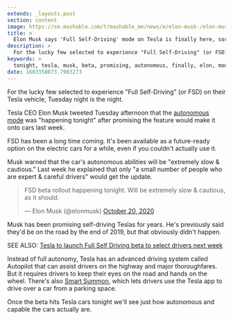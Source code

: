 ```yaml
--- 
extends: _layouts.post 
section: content 
image: https://sm.mashable.com/t/mashable_me/news/e/elon-musk-/elon-musk-says-full-self-driving-mode-on-tesla-is-finally-he_fpc1.1200.jpg 
title: > 
  Elon Musk says 'Full Self-Driving' mode on Tesla is finally here, sort of 
description: > 
  For the lucky few selected to experience "Full Self-Driving" (or FSD) on their Tesla vehicle, Tuesday night is the night.Tesla CEO Elon Musk tweeted Tuesday afternoon that the autonomous mode was "happening tonight" after promising the feature would make it onto cars last week.Musk warned that the car's autonomous abilities will be "extremely slow & cautious."— Elon Musk (@elonmusk) October 20, 2020Musk has been promising self-driving Teslas for years.Once the beta hits Tesla cars tonight we'll see just how autonomous and capable the cars actually are. 
keywords: > 
  tonight, tesla, musk, beta, promising, autonomous, finally, elon, mode, slow, drivers, sort, road, cars, selfdriving 
date: 1603350873.7903273 
--- 
```

<div><p>For the lucky few selected to experience "Full Self-Driving" (or FSD) on their Tesla vehicle, Tuesday night is the night.&#160;</p>
<p>Tesla CEO Elon Musk tweeted Tuesday afternoon that the <a href="https://me.mashable.com/tech/2773/teslas-full-self-driving-feature-is-back-on-autopilot">autonomous mode</a> was "happening tonight" after promising the feature would make it onto cars last week.</p>
<p>FSD has been a long time coming. It's been available as a future-ready option on the electric cars for a while, even if you couldn't actually use it.</p>
<p>Musk warned that the car's autonomous abilities will be "extremely slow &amp; cautious." Last week he explained that only "a small number of people who are expert &amp; careful drivers" would get the update.&#160;</p>
<blockquote class="twitter-tweet">
<p dir="ltr" lang="en">FSD beta rollout happening tonight. Will be extremely slow &amp; cautious, as it should.</p>
<p>&#8212; Elon Musk (@elonmusk) <a href="https://twitter.com/elonmusk/status/1318678258339221505?ref_src=twsrc%5Etfw" target="_blank">October 20, 2020</a></p>
</blockquote>
 
<p>Musk has been promising self-driving Teslas for years. He's previously said they'd be on the road by the end of 2019, but that obviously didn't happen.&#160;</p>
<p class="see-also-link">SEE ALSO: <a href="https://me.mashable.com/tech/11793/tesla-to-launch-full-self-driving-beta-to-select-drivers-next-week">Tesla to launch Full Self Driving beta to select drivers next week</a></p><p>Instead of full autonomy, Tesla has an advanced driving system called Autopilot that can assist drivers on the highway and major thoroughfares. But it requires drivers to keep their eyes on the road and hands on the wheel. There's also <a href="https://me.mashable.com/mobility/7233/tesla-owners-immediately-tested-the-new-smart-summon-in-parking-lots">Smart Summon</a>, which lets drivers use the Tesla app to drive over a car from a parking space.&#160;</p>
<p>Once the beta hits Tesla cars tonight we'll see just how autonomous and capable the cars actually are.&#160;</p>
  
  </div>